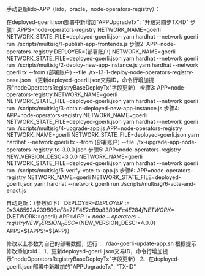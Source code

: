 手动更新lido-APP（lido，oracle，node-operators-registry）：

在deployed-goerli.json部署中新增加"APPUpgradeTx": "升级第四步TX-ID"
步骤1:
APPS=node-operators-registry NETWORK_NAME=goerli NETWORK_STATE_FILE=deployed-goerli.json yarn hardhat --network goerli run ./scripts/multisig/1-publish-app-frontends.js
步骤2:
APP=node-operators-registry DEPLOYER=(部署账户) NETWORK_NAME=goerli NETWORK_STATE_FILE=deployed-goerli.json yarn hardhat --network goerli run ./scripts/multisig/2-deploy-new-app-instance.js
 yarn hardhat --network goerli tx --from (部署账户) --file ./tx-13-1-deploy-node-operators-registry-base.json
（更新deployed-goerli.json交易ID，命令行增加提示"nodeOperatorsRegistryBaseDeployTx"字段更新）
步骤3:
APP=node-operators-registry NETWORK_NAME=goerli NETWORK_STATE_FILE=deployed-goerli.json yarn hardhat --network goerli run ./scripts/multisig/3-obtain-deployed-new-app-instance.js
步骤4:
APP=node-operators-registry NETWORK_NAME=goerli NETWORK_STATE_FILE=deployed-goerli.json yarn hardhat --network goerli run ./scripts/multisig/4-upgrade-app.js
APP=node-operators-registry NETWORK_NAME=goerli NETWORK_STATE_FILE=deployed-goerli.json yarn hardhat --network goerli tx --from (部署账户) --file ./tx-upgrade-app-node-operators-registry-to-3.0.0.json
步骤5:
APP=node-operators-registry NEW_VERSION_DESC=3.0.0 NETWORK_NAME=goerli NETWORK_STATE_FILE=deployed-goerli.json yarn hardhat --network goerli run ./scripts/multisig/5-verify-vote-tx-app.js
步骤6:
APP=node-operators-registry NETWORK_NAME=goerli NETWORK_STATE_FILE=deployed-goerli.json yarn hardhat --network goerli run ./scripts/multisig/6-vote-and-enact.js

自动更新：（参数如下）
DEPLOYER=${DEPLOYER:=0x3A8592A239B06aF8e72F4E2cB9a83B0bFc4E284f}
NETWORK=${NETWORK:=goerli}
APP=${APP:=node-operators-registry}
NEW_VERSION_DESC=${NEW_VERSION_DESC:=4.0.0}
APPS=${APPS:=${APP}}

修改以上参数为自己的部署数据，运行：
./dao-goerli-update-app.sh
根据提示修改添加txid：
1、更新deployed-goerli.json交易ID，命令行增加提示"nodeOperatorsRegistryBaseDeployTx"字段更新）
2、在deployed-goerli.json部署中新增加的"APPUpgradeTx": "TX-ID"
